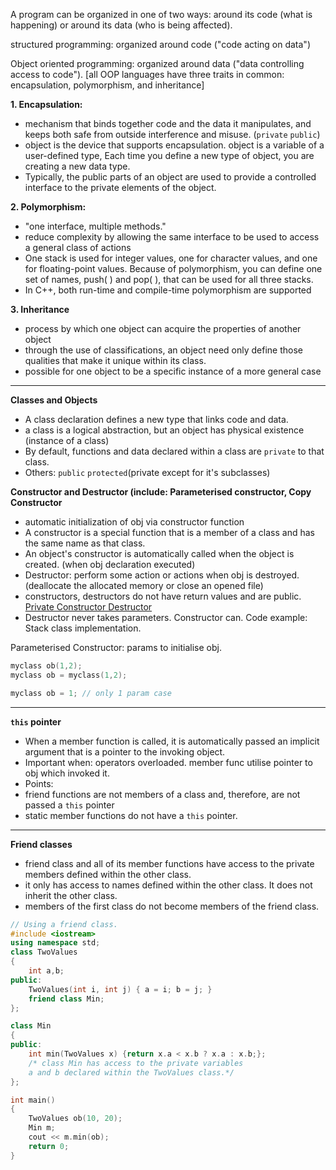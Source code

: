 A program can be organized in one of two ways: around its code (what is happening) or around its data (who is being affected).

structured programming: organized around code ("code acting on data")

Object oriented programming: organized around data ("data controlling access to code"). [all OOP languages have three traits in common: encapsulation, polymorphism, and inheritance]

**1. Encapsulation:**
- mechanism that binds together code and the data it manipulates, and keeps both safe from outside interference and misuse. (`private` `public`)
- object is the device that supports encapsulation. object is a variable of a user-defined type, Each time you define a new type of object, you are creating a new data type.
- Typically, the public parts of an object are used to provide a controlled interface to the private elements of the object.

**2. Polymorphism:**
- "one interface, multiple methods."
- reduce complexity by allowing the same interface to be used to access a general class of actions
- One stack is used for integer values, one for character values, and one for floating-point values. Because of polymorphism, you can define one set of names, push( ) and pop( ), that can be used for all three stacks.
- In C++, both run-time and compile-time polymorphism are supported

**3. Inheritance**
- process by which one object can acquire the properties of another object
- through the use of classifications, an object need only define those qualities that make it unique within its class.
- possible for one object to be a specific instance of a more general case

---
**Classes and Objects**
- A class declaration defines a new type that links code and data.
- a class is a logical abstraction, but an object has physical existence (instance of a class)
- By default, functions and data declared within a class are `private` to that class.
- Others: `public` `protected`(private except for it's subclasses)

**Constructor and Destructor (include: Parameterised constructor, Copy Constructor**
 - automatic initialization of obj via constructor function
 - A constructor is a special function that is a member of a class and has the same name as that class.
 - An object's constructor is automatically called when the object is created. (when obj declaration executed)
 - Destructor: perform some action or actions when obj is destroyed. (deallocate the allocated memory or close an opened file)
 - constructors, destructors do not have return values and are public. [Private Constructor Destructor](https://www.geeksforgeeks.org/can-constructor-private-cpp/)
 - Destructor never takes parameters. Constructor can.
Code example: Stack class implementation.

Parameterised Constructor: params to initialise obj.
```cpp
myclass ob(1,2);
myclass ob = myclass(1,2);

myclass ob = 1; // only 1 param case
```
---

**`this` pointer**
- When a member function is called, it is automatically passed an implicit argument that is a pointer to the invoking object.
- Important when: operators overloaded. member func utilise pointer to obj which invoked it.
- Points: 
- friend functions are not members of a class and, therefore, are not passed a `this` pointer
- static member functions do not have a `this` pointer.

---

**Friend classes**
- friend class and all of its member functions have access to the private members defined within the other class.
- it only has access to names defined within the other class. It does not inherit the other class.
- members of the first class do not become members of the friend class.

```cpp
// Using a friend class.
#include <iostream>
using namespace std;
class TwoValues 
{
    int a,b;
public:
    TwoValues(int i, int j) { a = i; b = j; }
    friend class Min;
};

class Min 
{
public:
    int min(TwoValues x) {return x.a < x.b ? x.a : x.b;};
    /* class Min has access to the private variables 
    a and b declared within the TwoValues class.*/
};

int main()
{
    TwoValues ob(10, 20);
    Min m;
    cout << m.min(ob);
    return 0;
}
```
